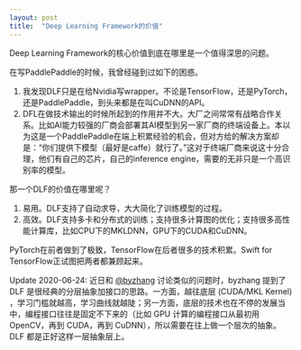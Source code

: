 ```yaml
---
layout: post
title:  "Deep Learning Framework的价值"
---
```


Deep Learning Framework的核心价值到底在哪里是一个值得深思的问题。

在写PaddlePaddle的时候，我曾经碰到过如下的困惑。

1. 我发现DLF只是在给Nvidia写wrapper。不论是TensorFlow，还是PyTorch，还是PaddlePaddle，到头来都是在叫CuDNN的API。
2. DFL在做技术输出的时候所起到的作用并不大。大厂之间常常有战略合作关系。比如AI能力较强的厂商会部署其AI模型到另一家厂商的终端设备上。本以为这是一个PaddlePaddle在端上积累经验的机会，但对方给的解决方案却是：“你们提供下模型（最好是caffe）就行了。”这对于终端厂商来说这十分合理，他们有自己的芯片，自己的inference engine，需要的无非只是一个高识别率的模型。

那一个DLF的价值在哪里呢？

1. 易用。DLF支持了自动求导，大大简化了训练模型的过程。
1. 高效。DLF支持多卡和分布式的训练；支持很多计算图的优化；支持很多高性能计算库，比如CPU下的MKLDNN，GPU下的CUDA和CuDNN。

PyTorch在前者做到了极致，TensorFlow在后者很多的技术积累。Swift for TensorFlow正试图把两者都兼顾起来。

Update 2020-06-24: 近日和 [@byzhang](https://github.com/byzhang) 讨论类似的问题时，byzhang 提到了 DLF 是很经典的分层抽象加接口的思路。一方面，越往底层 (CUDA/MKL Kernel) ，学习门槛就越高，学习曲线就越陡；另一方面，底层的技术也在不停的发展当中，编程接口往往是固定不下来的（比如 GPU 计算的编程接口从最初用 OpenCV，再到 CUDA，再到 CuDNN），所以需要在往上做一个层次的抽象。DLF 都是正好这样一层抽象层上。
